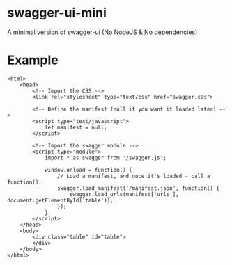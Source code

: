 # swagger-ui-mini
A minimal version of swagger-ui (No NodeJS &amp; No dependencies)

# Example

	<html>
		<head>
			<!-- Import the CSS -->
			<link rel="stylesheet" type="text/css" href="swagger.css">
	    
			<!-- Define the manifest (null if you want it loaded later) -->
			<script type="text/javascript">
				let manifest = null;
			</script>
	    
			<!-- Import the swagger module -->
			<script type="module">
				import * as swagger from '/swagger.js';
				
				window.onload = function() {
					// Load a manifest, and once it's loaded - call a function().
					swagger.load_manifest('/manifest.json', function() {
						swagger.load_urls(manifest['urls'], document.getElementById('table'));
					});
				}
			</script>
		</head>
		<body>
			<div class="table" id="table">
			</div>
		</body>
	</html>
